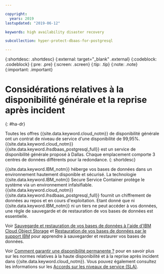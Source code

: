 ```yaml
---

copyright:
  years: 2019
lastupdated: "2019-06-12"

keywords: high availability disaster recovery

subcollection: hyper-protect-dbaas-for-postgresql

---
```


{:shortdesc: .shortdesc}
{:external: target="_blank" .external}
{:codeblock: .codeblock}
{:pre: .pre}
{:screen: .screen}
{:tip: .tip}
{:note: .note}
{:important: .important}

# Considérations relatives à la disponibilité générale et la reprise après incident 
{: #ha-dr}

Toutes les offres {{site.data.keyword.cloud_notm}} de disponibilité générale ont un contrat de niveau de service d'une disponibilité de 99,95%. {{site.data.keyword.cloud_notm}} {{site.data.keyword.ihsdbaas_postgresql_full}} est un service de disponibilité générale proposé à Dallas. Chaque emplacement comporte 3 centres de données différents pour la redondance.
{: shortdesc}

{{site.data.keyword.IBM_notm}} héberge vos bases de données dans un environnement hautement disponible et sécurisé. La technologie {{site.data.keyword.IBM_notm}} Secure Service Container protège le système via un environnement infalsifiable. {{site.data.keyword.cloud_notm}} {{site.data.keyword.ihsdbaas_postgresql_full}} fournit un chiffrement de données au repos et en cours d'exploitation. Etant donné que ni {{site.data.keyword.IBM_notm}} ni un tiers ne peut accéder à vos données, une règle de sauvegarde et de restauration de vos bases de données est essentielle.

Voir [Sauvegarde et restauration de vos bases de données à l'aide d'IBM Cloud Object Storage](/docs/services/hyper-protect-dbaas-for-postgresql?topic=hyper-protect-dbaas-for-postgresql-backup_postgresql_databases)
et [Restauration de vos bases de données par le support IBM](/docs/services/hyper-protect-dbaas-for-postgresql?topic=hyper-protect-dbaas-for-postgresql-restore_postgresql_databases) pour apprendre à sauvegarder et restaurer vos bases de données.

Voir [Comment garantir une disponibilité permanente ?](/docs/overview?topic=overview-zero-downtime#zero-downtime) pour en savoir plus sur les normes relatives à la haute disponibilité et à la reprise après incident dans {{site.data.keyword.cloud_notm}}. Vous pouvez également consultez les informations sur les [Accords sur les niveaux de service (SLA)](/docs/overview?topic=overview-zero-downtime#SLAs).

